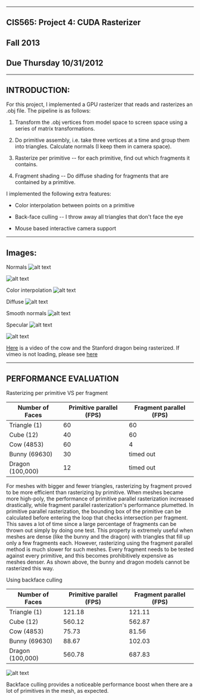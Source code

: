 -------------------------------------------------------------------------------
CIS565: Project 4: CUDA Rasterizer
-------------------------------------------------------------------------------
Fall 2013
-------------------------------------------------------------------------------
Due Thursday 10/31/2012
-------------------------------------------------------------------------------
-------------------------------------------------------------------------------
INTRODUCTION:
-------------------------------------------------------------------------------
For this project, I implemented a GPU rasterizer that reads and rasterizes an .obj
file. The pipeline is as follows:

1. Transform the .obj vertices from model space to screen space using a series of 
matrix transformations. 

2. Do primitive assembly, i.e. take three vertices at a time and group them into 
triangles. Calculate normals (I keep them in camera space).

3. Rasterize per primitive -- for each primitive, find out which fragments it contains. 

4. Fragment shading -- Do diffuse shading for fragments that are contained by a primitive.

I implemented the following extra features:

* Color interpolation between points on a primitive

* Back-face culling -- I throw away all triangles that don't face the eye

* Mouse based interactive camera support

-------------------------------------------------------------------------------
Images:
-------------------------------------------------------------------------------
Normals
![alt text](./renders/normal.png "normals")

![alt text](./renders/cow_normal_diffuse.png "normal and diffuse")

Color interpolation
![alt text](./renders/cow_colorInterp.png "color interpolation with primitive vertices")

Diffuse
![alt text](./renders/cow_diffuse.png "diffuse cow")

Smooth normals
![alt text](./renders/cow_smooth_diffuse.png "diffuse cow with normal interpolation")

Specular
![alt text](./renders/bunny_specular.png "specular bunny")

![alt text](./renders/dragon_specular.png "specular dragon")

[Here](https://vimeo.com/78325264) is a video of the cow and the Stanford dragon
being rasterized. 
If vimeo is not loading, please see [here](./renders/rasterizer.wmv)

-------------------------------------------------------------------------------
PERFORMANCE EVALUATION
-------------------------------------------------------------------------------
Rasterizing per primitive VS per fragment

| Number of Faces  | Primitive parallel (FPS) | Fragment parallel (FPS) |
|------------------|--------------------------|-------------------------|
| Triangle (1)     |                       60 | 60                      |
| Cube (12)        |                       40 | 60                      |
| Cow (4853)       |                       60 | 4                       |
| Bunny (69630)    |                       30 | timed out               |
| Dragon (100,000) |                       12 | timed out               |


For meshes with bigger and fewer triangles, rasterizing by fragment proved to be 
more efficient than rasterizing by primitive. When meshes became more high-poly, 
the performance of primitive parallel rasterization increased drastically, while
fragment parallel rasterization's performance plumetted. In primitive parallel 
rasterization, the bounding box of the primitive can be calculated before entering
the loop that checks intersection per fragment. This saves a lot of time since a 
large percentage of fragments can be thrown out simply by doing one test. This 
property is extremely useful when meshes are dense (like the bunny and the dragon)
with triangles that fill up only a few fragments each. However, rasterizing using
the fragment parallel method is much slower for such meshes. Every fragment needs
to be tested against every primitive, and this becomes prohibitively expensive as
meshes denser. As shown above, the bunny and dragon models cannot be rasterized 
this way. 

Using backface culling

| Number of Faces  | Primitive parallel (FPS) | Fragment parallel (FPS) |
|------------------|--------------------------|-------------------------|
| Triangle (1)     | 121.18                   | 121.11                  |
| Cube (12)        | 560.12                   | 562.87                  |
| Cow (4853)       | 75.73                    | 81.56                   |
| Bunny (69630)    | 88.67                    | 102.03                  |
| Dragon (100,000) | 560.78                   | 687.83                  |

![alt text](./renders/chart_1.png "backface culling")

Backface culling provides a noticeable performance boost when there are a lot of 
primitives in the mesh, as expected. 
